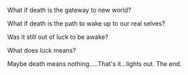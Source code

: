 What if death is the gateway to new world?

What if death is the path to wake up to our real selves?

Was it still out of luck to be awake?

What does luck means?

Maybe death means nothing.....That's it...lights out. The end.
